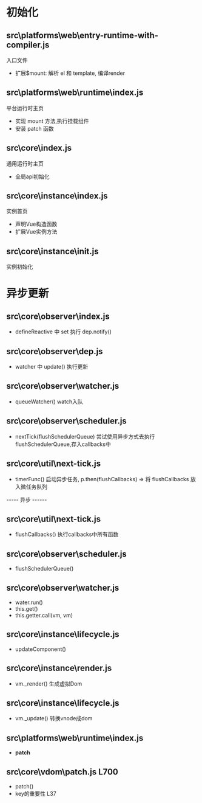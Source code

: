 # 初始化
## src\platforms\web\entry-runtime-with-compiler.js
入口文件
- 扩展$mount: 解析 el 和 template, 编译render

## src\platforms\web\runtime\index.js
平台运行时主页
- 实现 mount 方法,执行挂载组件
- 安装 patch 函数

## src\core\index.js
通用运行时主页
- 全局api初始化

## src\core\instance\index.js
实例首页
- 声明Vue构造函数
- 扩展Vue实例方法

## src\core\instance\init.js
实例初始化

# 异步更新
## src\core\observer\index.js
- defineReactive 中 set 执行 dep.notify()

## src\core\observer\dep.js
- watcher 中 update() 执行更新

## src\core\observer\watcher.js
- queueWatcher() watch入队

## src\core\observer\scheduler.js
- nextTick(flushSchedulerQueue) 尝试使用异步方式去执行flushSchedulerQueue,存入callbacks中

## src\core\util\next-tick.js
- timerFunc() 启动异步任务, p.then(flushCallbacks) => 将 flushCallbacks 放入微任务队列

-----  异步 ------

## src\core\util\next-tick.js
- flushCallbacks() 执行callbacks中所有函数

## src\core\observer\scheduler.js
- flushSchedulerQueue()

## src\core\observer\watcher.js
- water.run()
- this.get()
- this.getter.call(vm, vm)

## src\core\instance\lifecycle.js
- updateComponent()

## src\core\instance\render.js
- vm._render() 生成虚拟Dom

## src\core\instance\lifecycle.js
- vm._update() 转换vnode成dom

## src\platforms\web\runtime\index.js
- __patch__

## src\core\vdom\patch.js  L700
- patch()
- key的重要性 L37
